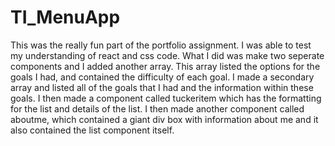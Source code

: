 # TI_MenuApp

This was the really fun part of the portfolio assignment. I was able to test my understanding of react and css code. What I did was make two seperate components and I added another array. This array listed the options for the goals I had, and contained the difficulty of each goal. I made a secondary array and listed all of the goals that I had and the information within these goals. I then made a component called tuckeritem which has the formatting for the list and details of the list. I then made another component called aboutme, which contained a giant div box with information about me and it also contained the list component itself. 
